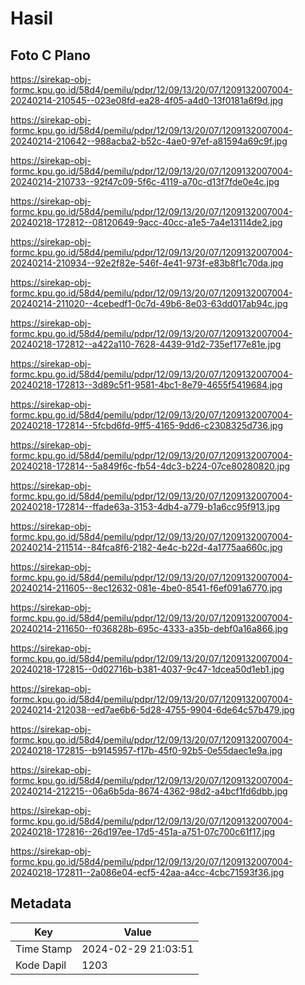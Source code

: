 # Hasil

## Foto C Plano

https://sirekap-obj-formc.kpu.go.id/58d4/pemilu/pdpr/12/09/13/20/07/1209132007004-20240214-210545--023e08fd-ea28-4f05-a4d0-13f0181a6f9d.jpg

https://sirekap-obj-formc.kpu.go.id/58d4/pemilu/pdpr/12/09/13/20/07/1209132007004-20240214-210642--988acba2-b52c-4ae0-97ef-a81594a69c9f.jpg

https://sirekap-obj-formc.kpu.go.id/58d4/pemilu/pdpr/12/09/13/20/07/1209132007004-20240214-210733--92f47c09-5f6c-4119-a70c-d13f7fde0e4c.jpg

https://sirekap-obj-formc.kpu.go.id/58d4/pemilu/pdpr/12/09/13/20/07/1209132007004-20240218-172812--08120649-9acc-40cc-a1e5-7a4e13114de2.jpg

https://sirekap-obj-formc.kpu.go.id/58d4/pemilu/pdpr/12/09/13/20/07/1209132007004-20240214-210934--92e2f82e-546f-4e41-973f-e83b8f1c70da.jpg

https://sirekap-obj-formc.kpu.go.id/58d4/pemilu/pdpr/12/09/13/20/07/1209132007004-20240214-211020--4cebedf1-0c7d-49b6-8e03-63dd017ab94c.jpg

https://sirekap-obj-formc.kpu.go.id/58d4/pemilu/pdpr/12/09/13/20/07/1209132007004-20240218-172812--a422a110-7628-4439-91d2-735ef177e81e.jpg

https://sirekap-obj-formc.kpu.go.id/58d4/pemilu/pdpr/12/09/13/20/07/1209132007004-20240218-172813--3d89c5f1-9581-4bc1-8e79-4655f5419684.jpg

https://sirekap-obj-formc.kpu.go.id/58d4/pemilu/pdpr/12/09/13/20/07/1209132007004-20240218-172814--5fcbd6fd-9ff5-4165-9dd6-c2308325d736.jpg

https://sirekap-obj-formc.kpu.go.id/58d4/pemilu/pdpr/12/09/13/20/07/1209132007004-20240218-172814--5a849f6c-fb54-4dc3-b224-07ce80280820.jpg

https://sirekap-obj-formc.kpu.go.id/58d4/pemilu/pdpr/12/09/13/20/07/1209132007004-20240218-172814--ffade63a-3153-4db4-a779-b1a6cc95f913.jpg

https://sirekap-obj-formc.kpu.go.id/58d4/pemilu/pdpr/12/09/13/20/07/1209132007004-20240214-211514--84fca8f6-2182-4e4c-b22d-4a1775aa660c.jpg

https://sirekap-obj-formc.kpu.go.id/58d4/pemilu/pdpr/12/09/13/20/07/1209132007004-20240214-211605--8ec12632-081e-4be0-8541-f6ef091a6770.jpg

https://sirekap-obj-formc.kpu.go.id/58d4/pemilu/pdpr/12/09/13/20/07/1209132007004-20240214-211650--f036828b-695c-4333-a35b-debf0a16a866.jpg

https://sirekap-obj-formc.kpu.go.id/58d4/pemilu/pdpr/12/09/13/20/07/1209132007004-20240218-172815--0d02716b-b381-4037-9c47-1dcea50d1eb1.jpg

https://sirekap-obj-formc.kpu.go.id/58d4/pemilu/pdpr/12/09/13/20/07/1209132007004-20240214-212038--ed7ae6b6-5d28-4755-9904-6de64c57b479.jpg

https://sirekap-obj-formc.kpu.go.id/58d4/pemilu/pdpr/12/09/13/20/07/1209132007004-20240218-172815--b9145957-f17b-45f0-92b5-0e55daec1e9a.jpg

https://sirekap-obj-formc.kpu.go.id/58d4/pemilu/pdpr/12/09/13/20/07/1209132007004-20240214-212215--06a6b5da-8674-4362-98d2-a4bcf1fd6dbb.jpg

https://sirekap-obj-formc.kpu.go.id/58d4/pemilu/pdpr/12/09/13/20/07/1209132007004-20240218-172816--26d197ee-17d5-451a-a751-07c700c61f17.jpg

https://sirekap-obj-formc.kpu.go.id/58d4/pemilu/pdpr/12/09/13/20/07/1209132007004-20240218-172811--2a086e04-ecf5-42aa-a4cc-4cbc71593f36.jpg


## Metadata

| Key        | Value               |
| ---------- | ------------------- |
| Time Stamp | 2024-02-29 21:03:51 |
| Kode Dapil | 1203                |




